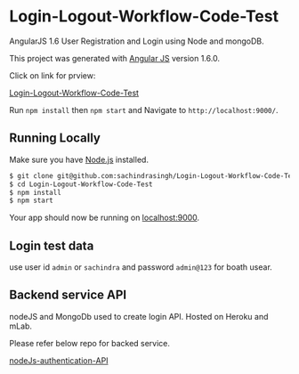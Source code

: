 # Login-Logout-Workflow-Code-Test
AngularJS 1.6 User Registration and Login using Node and mongoDB.

This project was generated with [Angular JS](https://github.com/angular/angular-cli) version 1.6.0.

Click on link for prview:

[Login-Logout-Workflow-Code-Test](https://sachindrasingh.github.io/Login-Logout-Workflow-Code-Test/)


Run `npm install` then `npm start` and  Navigate to `http://localhost:9000/`.


## Running Locally

Make sure you have [Node.js](http://nodejs.org/) installed.

```sh
$ git clone git@github.com:sachindrasingh/Login-Logout-Workflow-Code-Test.git # or clone your own fork
$ cd Login-Logout-Workflow-Code-Test
$ npm install
$ npm start
```

Your app should now be running on [localhost:9000](http://localhost:9000/).


## Login test data

use user id `admin` or `sachindra` and password `admin@123` for boath usear.


## Backend service API

nodeJS and MongoDb used to create login API. Hosted on Heroku and mLab.

Please refer below repo for backed service.

[nodeJs-authentication-API](https://github.com/sachindrasingh/nodeJs-authentication-API.git)



